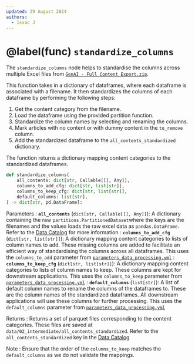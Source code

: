 ```yaml
---
updated: 29 August 2024
authors:
  - Issac J
---
```


# @label(func) `standardize_columns`

The `standardize_columns` node helps to standardise the columns across multiple Excel files from [`GenAI - Full Content Export.zip`](https://drive.google.com/file/d/1auKR6zHlxFz7fmkci2BUimYEjW4lotlU/view).

This function takes in a dictionary of dataframes, where each dataframe is associated with a filename. It then standardizes the columns of each dataframe by performing the following steps:

1. Get the content category from the filename.
2. Load the dataframe using the provided partition function.
3. Standardize the column names by selecting and renaming the columns.
4. Mark articles with no content or with dummy content in the `to_remove` column.
5. Add the standardized dataframe to the `all_contents_standardized` dictionary.

The function returns a dictionary mapping content categories to the standardized dataframes.

```python
def standardize_columns(
    all_contents: dict[str, Callable[[], Any]],
    columns_to_add_cfg: dict[str, list[str]],
    columns_to_keep_cfg: dict[str, list[str]],
    default_columns: list[str],
) -> dict[str, pd.DataFrame]:
```

Parameters
: **`all_contents`** (`dict[str, Callable[[], Any]]`):
A dictionary containing the raw `partitions.PartitionedDataset`where the keys are the filenames and the values loads the raw excel data as `pandas.DataFrame`.
Refer to the [Data Catalog](https://github.com/Synapxe-DNA/healthhub-content-optimization/blob/main/content-optimization/conf/base/catalog.yml) for more information
: **`columns_to_add_cfg`** (`dict[str, list[str]]`):
A dictionary mapping content categories to lists of column names to add. These missing columns are added to facilitate an efficient way of standardising the columns across all dataframes.
This uses the `columns_to_add` parameter from [`parameters_data_processing.yml`](https://github.com/Synapxe-DNA/healthhub-content-optimization/blob/main/content-optimization/conf/base/parameters_data_processing.yml)
: **`columns_to_keep_cfg`** (`dict[str, list[str]]`):
A dictionary mapping content categories to lists of column names to keep. These columns are kept for downstream applications.
This uses the `columns_to_keep` parameter from [`parameters_data_processing.yml`](https://github.com/Synapxe-DNA/healthhub-content-optimization/blob/main/content-optimization/conf/base/parameters_data_processing.yml)
: **`default_columns`** (`list[str]`):
A list of default column names to rename the columns of the dataframes to. These are the column names of the standardized dataframes. All downstream applications will use these columns for further processing.
This uses the `default_columns` parameter from [`parameters_data_processing.yml`](https://github.com/Synapxe-DNA/healthhub-content-optimization/blob/main/content-optimization/conf/base/parameters_data_processing.yml)

Returns
: Returns a set of parquet files corresponding to the content categories. These files are saved at `data/02_intermediate/all_contents_standardized`. Refer to the `all_contents_standardized` key in the [Data Catalog](https://github.com/Synapxe-DNA/healthhub-content-optimization/blob/main/content-optimization/conf/base/catalog.yml)

Note
: Ensure that the order of the `columns_to_keep` matches the `default_columns` as we do not validate the mappings.
